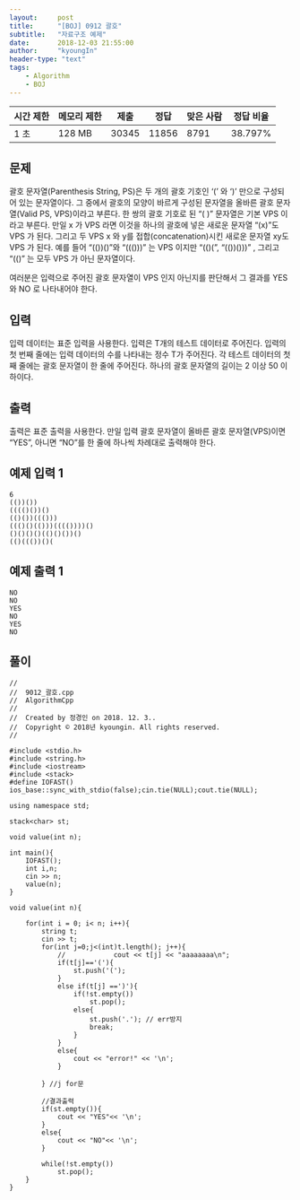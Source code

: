 ```yaml
---
layout:     post
title:      "[BOJ] 0912 괄호"
subtitle:   "자료구조 예제"
date:       2018-12-03 21:55:00
author:     "kyoungIn"
header-type: "text"
tags:
    - Algorithm
    - BOJ
---
```



| 시간 제한 | 메모리 제한 | 제출  | 정답  | 맞은 사람 | 정답 비율 |
| --------- | ----------- | ----- | ----- | --------- | --------- |
| 1 초      | 128 MB      | 30345 | 11856 | 8791      | 38.797%   |

## 문제

괄호 문자열(Parenthesis String, PS)은 두 개의 괄호 기호인 ‘(’ 와 ‘)’ 만으로 구성되어 있는 문자열이다. 그 중에서 괄호의 모양이 바르게 구성된 문자열을 올바른 괄호 문자열(Valid PS, VPS)이라고 부른다. 한 쌍의 괄호 기호로 된 “( )” 문자열은 기본 VPS 이라고 부른다. 만일 x 가 VPS 라면 이것을 하나의 괄호에 넣은 새로운 문자열 “(x)”도 VPS 가 된다. 그리고 두 VPS x 와 y를 접합(concatenation)시킨 새로운 문자열 xy도 VPS 가 된다. 예를 들어 “(())()”와 “((()))” 는 VPS 이지만 “(()(”, “(())()))” , 그리고 “(()” 는 모두 VPS 가 아닌 문자열이다. 

여러분은 입력으로 주어진 괄호 문자열이 VPS 인지 아닌지를 판단해서 그 결과를 YES 와 NO 로 나타내어야 한다. 

## 입력

입력 데이터는 표준 입력을 사용한다. 입력은 T개의 테스트 데이터로 주어진다. 입력의 첫 번째 줄에는 입력 데이터의 수를 나타내는 정수 T가 주어진다. 각 테스트 데이터의 첫째 줄에는 괄호 문자열이 한 줄에 주어진다. 하나의 괄호 문자열의 길이는 2 이상 50 이하이다. 

## 출력

출력은 표준 출력을 사용한다. 만일 입력 괄호 문자열이 올바른 괄호 문자열(VPS)이면 “YES”, 아니면 “NO”를 한 줄에 하나씩 차례대로 출력해야 한다. 

## 예제 입력 1

```
6
(())())
(((()())()
(()())((()))
((()()(()))(((())))()
()()()()(()()())()
(()((())()(
```

## 예제 출력 1

```
NO
NO
YES
NO
YES
NO
```

## 풀이

```
//
//  9012_괄호.cpp
//  AlgorithmCpp
//
//  Created by 정경인 on 2018. 12. 3..
//  Copyright © 2018년 kyoungin. All rights reserved.
//

#include <stdio.h>
#include <string.h>
#include <iostream>
#include <stack>
#define IOFAST() ios_base::sync_with_stdio(false);cin.tie(NULL);cout.tie(NULL);

using namespace std;

stack<char> st;

void value(int n);

int main(){
    IOFAST();
    int i,n;
    cin >> n;
    value(n);
}

void value(int n){
    
    for(int i = 0; i< n; i++){
        string t;
        cin >> t;
        for(int j=0;j<(int)t.length(); j++){
            //            cout << t[j] << "aaaaaaaa\n";
            if(t[j]=='('){
                st.push('(');
            }
            else if(t[j] ==')'){
                if(!st.empty())
                    st.pop();
                else{
                    st.push('.'); // err방지
                    break;
                }
            }
            else{
                cout << "error!" << '\n';
            }
            
        } //j for문
        
        //결과출력
        if(st.empty()){
            cout << "YES"<< '\n';
        }
        else{
            cout << "NO"<< '\n';
        }
        
        while(!st.empty())
            st.pop();
    }
}
```

